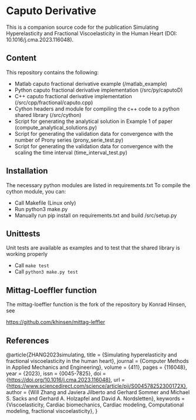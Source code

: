 # Caputo Derivative

This is a companion source code for the publication Simulating Hyperelasticity and Fractional Viscoelasticity in the Human Heart (DOI: 10.1016/j.cma.2023.116048).

## Content

This repository contains the following:
- Matlab caputo fractional derivative example (/matlab_example)
- Python caputo fractional derivative implementation (/src/py/caputoD)
- C++ caputo fractional derivative implementation (/src/cpp/fractional/caputo.cpp)
- Cython headers and module for compiling the c++ code to a python shared library (/src/cython)
- Script for generating the analytical solution in Example 1 of paper (compute_analytical_solutions.py)
- Script for generating the validation data for convergence with the number of Prony series (prony_serie_test.py)
- Script for generating the validation data for convergence with the scaling the time interval (time_interval_test.py)

## Installation

The necessary python modules are listed in requirements.txt
To compile the cython module, you can:
- Call Makefile (Linux only)
- Run python3 make.py
- Manually run pip install on requirements.txt and build /src/setup.py

## Unittests

Unit tests are available as examples and to test that the shared library is working properly
- Call `make test`
- Call `python3 make.py test`

## Mittag-Loeffler function
The mittag-loeffler function is the fork of the repository by Konrad Hinsen, see

https://github.com/khinsen/mittag-leffler

## References
@article{ZHANG2023simulating,
title = {Simulating hyperelasticity and fractional viscoelasticity in the human heart},
journal = {Computer Methods in Applied Mechanics and Engineering},
volume = {411},
pages = {116048},
year = {2023},
issn = {0045-7825},
doi = {https://doi.org/10.1016/j.cma.2023.116048},
url = {https://www.sciencedirect.com/science/article/pii/S004578252300172X},
author = {Will Zhang and Javiera Jilberto and Gerhard Sommer and Michael S. Sacks and Gerhard A. Holzapfel and David A. Nordsletten},
keywords = {Viscoelasticity, Cardiac biomechanics, Cardiac modeling, Computational modeling, fractional viscoelasticity},
}
